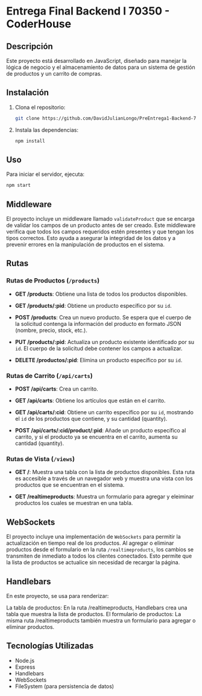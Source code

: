 
# Entrega Final Backend I 70350 - CoderHouse

## Descripción

Este proyecto está desarrollado en JavaScript, diseñado para manejar la lógica de negocio y el almacenamiento de datos para un sistema de gestión de productos y un carrito de compras.

## Instalación

1. Clona el repositorio:
   ```bash
   git clone https://github.com/DavidJulianLongo/PreEntrega1-Backend-70350.git
   ```

2. Instala las dependencias:
   ```bash
   npm install
   ```

## Uso

Para iniciar el servidor, ejecuta:
```bash
npm start
```

## Middleware

El proyecto incluye un middleware llamado `validateProduct` que se encarga de validar los campos de un producto antes de ser creado. Este middleware verifica que todos los campos requeridos estén presentes y que tengan los tipos correctos. Esto ayuda a asegurar la integridad de los datos y a prevenir errores en la manipulación de productos en el sistema.

## Rutas

### Rutas de Productos (`/products`)

- **GET /products**: Obtiene una lista de todos los productos disponibles.
  
- **GET /products/:pid**: Obtiene un producto específico por su `id`.

- **POST /products**: Crea un nuevo producto. Se espera que el cuerpo de la solicitud contenga la información del producto en formato JSON (nombre, precio, stock, etc.).

- **PUT /products/:pid**: Actualiza un producto existente identificado por su `id`. El cuerpo de la solicitud debe contener los campos a actualizar.

- **DELETE /productos/:pid**: Elimina un producto específico por su `id`.

### Rutas de Carrito (`/api/carts`)

- **POST /api/carts**: Crea un carrito.

- **GET /api/carts**: Obtiene los artículos que están en el carrito.

- **GET /api/carts/:cid**: Obtiene un carrito específico por su `id`, mostrando el `id` de los productos que contiene, y su cantidad (quantity).

- **POST /api/carts/:cid/product/:pid**: Añade un producto específico al carrito, y si el producto ya se encuentra en el carrito, aumenta su cantidad (quantity).

### Rutas de Vista (`/views`)

- **GET /**: Muestra una tabla con la lista de productos disponibles. Esta ruta es accesible a través de un navegador web y muestra una vista con los productos que se encuentran en el sistema.

- **GET /realtimeproducts**: Muestra un formulario para agregar y eleiminar productos los cuales se muestran en una tabla. 

## WebSockets

El proyecto incluye una implementación de `WebSockets` para permitir la actualización en tiempo real de los productos. Al agregar o eliminar productos desde el formulario en la ruta `/realtimeproducts`, los cambios se transmiten de inmediato a todos los clientes conectados. Esto permite que la lista de productos se actualice sin necesidad de recargar la página.

## Handlebars

En este proyecto, se usa para renderizar:

La tabla de productos: En la ruta /realtimeproducts, Handlebars crea una tabla que muestra la lista de productos.
El formulario de productos: La misma ruta /realtimeproducts también muestra un formulario para agregar o eliminar productos.

## Tecnologías Utilizadas

- Node.js
- Express
- Handlebars
- WebSockets
- FileSystem (para persistencia de datos)


